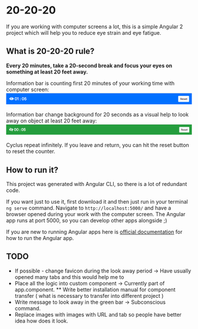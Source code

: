 # 20-20-20

If you are working with computer screens a lot, this is a simple Angular 2 project which will help you to reduce eye strain and eye fatigue.

## What is 20-20-20 rule?
**Every 20 minutes, take a 20-second break and focus your eyes on something at least 20 feet away.**

Information bar is counting first 20 minutes of your working time with computer screen:
![alt text](https://raw.githubusercontent.com/codekopf/20-20-20/master/lookAtComputer.png)

Information bar change background for 20 seconds as a visual help to look away on object at least 20 feet away:  
![alt text](https://raw.githubusercontent.com/codekopf/20-20-20/1d69025e3b0af57b98df855ea605ac5202dc299b/lookAway.png)

Cyclus repeat infinitely. If you leave and return, you can hit the reset button to reset the counter.    

## How to run it?

This project was generated with Angular CLI, so there is a lot of redundant code.

If you want just to use it, first download it and then just run in your terminal `ng serve` command. Navigate to `http://localhost:5000/` and have a browser opened during your work with the computer screen. The Angular app runs at port 5000, so you can develop other apps alongside ;) 
 
If you are new to running Angular apps here is [official documentation](https://angular.io/guide/setup) for how to run the Angular app.

## TODO
* If possible - change favicon during the look away period -> Have usually opened many tabs and this would help me to 
* Place all the logic into custom component -> Currently part of app.component.
** Write better installation manual for component transfer ( what is necessary to transfer into different project )
* Write message to look away in the green bar -> Subconscious command.
* Replace images with images with URL and tab so people have better idea how does it look.
